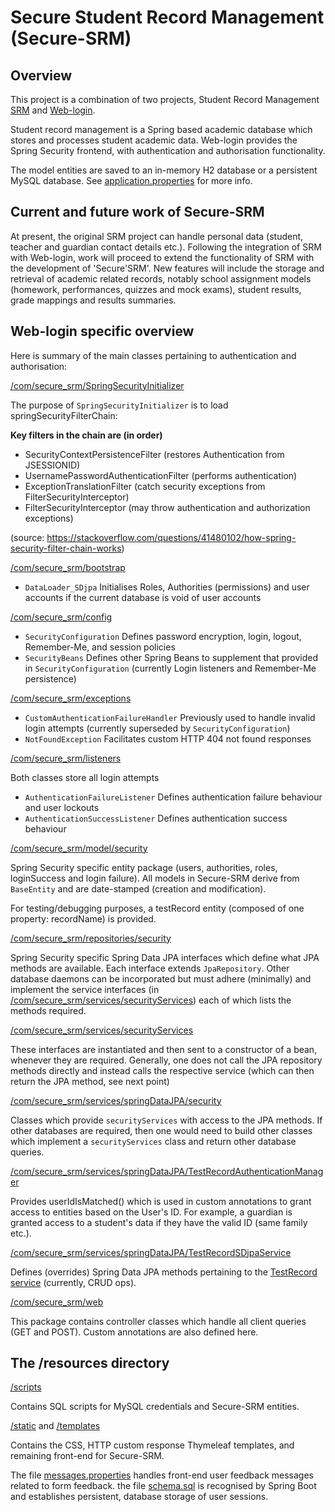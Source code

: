 # Secure Student Record Management (Secure-SRM) #

## Overview ##

This project is a combination of two projects, Student Record Management [SRM](https://github.com/jfspps/SRM-Spring) and [Web-login](https://github.com/jfspps/Spring_weblogin).

Student record management is a Spring based academic database which stores and processes student academic data. Web-login provides the Spring Security frontend, with authentication and authorisation functionality.

The model entities are saved to an in-memory H2 database or a persistent MySQL database. See [application.properties](/src/main/resources/application.properties) for more info.

## Current and future work of Secure-SRM ##

At present, the original SRM project can handle personal data (student, teacher and guardian contact details etc.). Following the integration of SRM with Web-login, work will proceed to extend the functionality of SRM with the development of 'Secure'SRM'. New features will include the storage and retrieval of academic related records, notably school assignment models (homework, performances, quizzes and mock exams), student results, grade mappings and results summaries.

## Web-login specific overview ##

Here is summary of the main classes pertaining to authentication and authorisation:

[/com/secure_srm/SpringSecurityInitializer](/src/main/java/com/secure_srm/SpringSecurityInitializer.java)

The purpose of `SpringSecurityInitializer` is to load springSecurityFilterChain:

__Key filters in the chain are (in order)__
- SecurityContextPersistenceFilter (restores Authentication from JSESSIONID)
- UsernamePasswordAuthenticationFilter (performs authentication)
- ExceptionTranslationFilter (catch security exceptions from FilterSecurityInterceptor)
- FilterSecurityInterceptor (may throw authentication and authorization exceptions)

(source: https://stackoverflow.com/questions/41480102/how-spring-security-filter-chain-works)

[/com/secure_srm/bootstrap](/src/main/java/com/secure_srm/bootstrap/DataLoader_SDjpa.java)

+ `DataLoader_SDjpa` Initialises Roles, Authorities (permissions) and user accounts if the current database is void of user accounts

[/com/secure_srm/config](/src/main/java/com/secure_srm/config)

+ `SecurityConfiguration` Defines password encryption, login, logout, Remember-Me, and session policies
+ `SecurityBeans` Defines other Spring Beans to supplement that provided in `SecurityConfiguration` (currently Login listeners and Remember-Me persistence)

[/com/secure_srm/exceptions](/src/main/java/com/secure_srm/exceptions)

+ `CustomAuthenticationFailureHandler` Previously used to handle invalid login attempts (currently superseded by `SecurityConfiguration`)
+ `NotFoundException` Facilitates custom HTTP 404 not found responses

[/com/secure_srm/listeners](/src/main/java/com/secure_srm/listeners)

Both classes store all login attempts

+ `AuthenticationFailureListener` Defines authentication failure behaviour and user lockouts
+ `AuthenticationSuccessListener` Defines authentication success behaviour

[/com/secure_srm/model/security](/src/main/java/com/secure_srm/model/security)

Spring Security specific entity package (users, authorities, roles, loginSuccess and login failure). All models in Secure-SRM derive from `BaseEntity` and are date-stamped (creation and modification).

For testing/debugging purposes, a testRecord entity (composed of one property: recordName) is provided.

[/com/secure_srm/repositories/security](/src/main/java/com/secure_srm/repositories/security)

Spring Security specific Spring Data JPA interfaces which define what JPA methods are available. Each interface extends `JpaRepository`. Other database daemons can be incorporated but must adhere (minimally) and implement the service interfaces (in [/com/secure_srm/services/securityServices](/src/main/java/com/secure_srm/services/securityServices)) each of which lists the methods required.

[/com/secure_srm/services/securityServices](/src/main/java/com/secure_srm/services/securityServices)

These interfaces are instantiated and then sent to a constructor of a bean, whenever they are required. Generally, one does not call the JPA repository methods directly and instead calls the respective service (which can then return the JPA method, see next point)

[/com/secure_srm/services/springDataJPA/security](/src/main/java/com/secure_srm/services/springDataJPA/security)

Classes which provide `securityServices` with access to the JPA methods. If other databases are required, then one would need to build other classes which implement a `securityServices` class and return other database queries.

[/com/secure_srm/services/springDataJPA/TestRecordAuthenticationManager](/src/main/java/com/secure_srm/services/springDataJPA/TestRecordAuthenticationManager.java)

Provides userIdIsMatched() which is used in custom annotations to grant access to entities based on the User's ID. For example, a guardian is granted access to a student's data if they have the valid ID (same family etc.).

[/com/secure_srm/services/springDataJPA/TestRecordSDjpaService](/src/main/java/com/secure_srm/services/springDataJPA/TestRecordSDjpaService.java)

Defines (overrides) Spring Data JPA methods pertaining to the [TestRecord service](/src/main/java/com/secure_srm/services/TestRecordService.java) (currently, CRUD ops).

[/com/secure_srm/web](/src/main/java/com/secure_srm/web)

This package contains controller classes which handle all client queries (GET and POST). Custom annotations are also defined here.

## The /resources directory ##

[/scripts](/src/main/resources/scripts)

Contains SQL scripts for MySQL credentials and Secure-SRM entities.

[/static](/src/main/resources/static) and [/templates](/src/main/resources/templates)

Contains the CSS, HTTP custom response Thymeleaf templates, and remaining front-end for Secure-SRM.

The file [messages.properties](/src/main/resources/messages.properties) handles front-end user feedback messages related to form feedback. the file [schema.sql](/src/main/resources/schema.sql) is recognised by Spring Boot and establishes persistent, database storage of user sessions.
